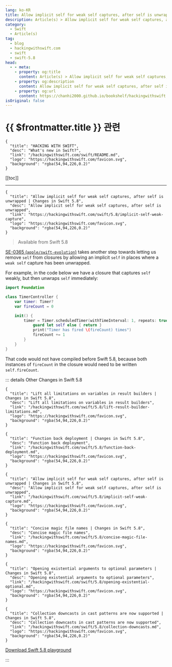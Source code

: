 ```yaml
---
lang: ko-KR
title: Allow implicit self for weak self captures, after self is unwrapped
description: Article(s) > Allow implicit self for weak self captures, after self is unwrapped
category:
  - Swift
  - Article(s)
tag: 
  - blog
  - hackingwithswift.com
  - swift
  - swift-5.8
head:
  - - meta:
    - property: og:title
      content: Article(s) > Allow implicit self for weak self captures, after self is unwrapped
    - property: og:description
      content: Allow implicit self for weak self captures, after self is unwrapped
    - property: og:url
      content: https://chanhi2000.github.io/bookshelf/hackingwithswift.com/swift/5.8/implicit-self-weak-capture.html
isOriginal: false
---
```


# {{ $frontmatter.title }} 관련

```component VPCard
{
  "title": "HACKING WITH SWIFT",
  "desc": "What's new in Swift?",
  "link": "/hackingwithswift.com/swift/README.md",
  "logo": "https://hackingwithswift.com/favicon.svg",
  "background": "rgba(54,94,226,0.2)"
}
```

[[toc]]

---

```component VPCard
{
  "title": "Allow implicit self for weak self captures, after self is unwrapped | Changes in Swift 5.8",
  "desc": "Allow implicit self for weak self captures, after self is unwrapped",
  "link": "https://hackingwithswift.com/swift/5.8/implicit-self-weak-capture", 
  "logo": "https://hackingwithswift.com/favicon.svg",
  "background": "rgba(54,94,226,0.2)"
}
```

> Available from Swift 5.8

[SE-0365 (<FontIcon icon="iconfont icon-github"/>`apple/swift-evolution`)](https://github.com/apple/swift-evolution/blob/main/proposals/0365-implicit-self-weak-capture.md) takes another step towards letting us remove `self` from closures by allowing an implicit `self` in places where a `weak self` capture has been unwrapped.

For example, in the code below we have a closure that captures `self` weakly, but then unwraps `self` immediately:

```swift
import Foundation

class TimerController {
    var timer: Timer?
    var fireCount = 0

    init() {
        timer = Timer.scheduledTimer(withTimeInterval: 1, repeats: true) { [weak self] timer in
            guard let self else { return }
            print("Timer has fired \(fireCount) times")
            fireCount += 1
        }
    }
}
```

That code would not have compiled before Swift 5.8, because both instances of `fireCount` in the closure would need to be written `self.fireCount`.

::: details Other Changes in Swift 5.8

```component VPCard
{
  "title": "Lift all limitations on variables in result builders | Changes in Swift 5.8",
  "desc": "Lift all limitations on variables in result builders",
  "link": "/hackingwithswift.com/swift/5.8/lift-result-builder-limitations.md",
  "logo": "https://hackingwithswift.com/favicon.svg",
  "background": "rgba(54,94,226,0.2)"
}
```

```component VPCard
{
  "title": "Function back deployment | Changes in Swift 5.8",
  "desc": "Function back deployment",
  "link": "/hackingwithswift.com/swift/5.8/function-back-deployment.md",
  "logo": "https://hackingwithswift.com/favicon.svg",
  "background": "rgba(54,94,226,0.2)"
}
```

```component VPCard
{
  "title": "Allow implicit self for weak self captures, after self is unwrapped | Changes in Swift 5.8",
  "desc": "Allow implicit self for weak self captures, after self is unwrapped",
  "link": "/hackingwithswift.com/swift/5.8/implicit-self-weak-capture.md",
  "logo": "https://hackingwithswift.com/favicon.svg",
  "background": "rgba(54,94,226,0.2)"
}
```

```component VPCard
{
  "title": "Concise magic file names | Changes in Swift 5.8",
  "desc": "Concise magic file names",
  "link": "/hackingwithswift.com/swift/5.8/concise-magic-file-names.md",
  "logo": "https://hackingwithswift.com/favicon.svg",
  "background": "rgba(54,94,226,0.2)"
}
```

```component VPCard
{
  "title": "Opening existential arguments to optional parameters | Changes in Swift 5.8",
  "desc": "Opening existential arguments to optional parameters",
  "link": "/hackingwithswift.com/swift/5.8/opening-existential-optional.md",
  "logo": "https://hackingwithswift.com/favicon.svg",
  "background": "rgba(54,94,226,0.2)"
}
```

```component VPCard
{
  "title": "Collection downcasts in cast patterns are now supported | Changes in Swift 5.8",
  "desc": "Collection downcasts in cast patterns are now supported",
  "link": "/hackingwithswift.com/swift/5.8/collection-downcasts.md",
  "logo": "https://hackingwithswift.com/favicon.svg",
  "background": "rgba(54,94,226,0.2)"
}
```

[<FontIcon icon="fas fa-file-zipper"/>Download Swift 5.8 playground](https://hackingwithswift.com/files/playgrounds/swift/playground-5-7-to-5-8.playground.zip)

:::

